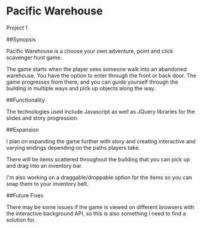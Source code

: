 # Pacific Warehouse
Project 1

##Synopsis

Pacific Warehouse is a choose your own adventure, point and click scavenger hunt game.

The game starts when the player sees someone walk into an abandoned warehouse. You have the option to enter through the front or back door. The game progresses from there, and you can guide yourself through the building in multiple ways and pick up objects along the way.

##Functionality

The technologies used include Javascript as well as JQuery libraries for the slides and story progression.

##Expansion

I plan on expanding the game further with story and creating interactive and varying endings depending on the paths players take.

There will be items scattered throughout the building that you can pick up and drag into an inventory bar.

I'm also working on a draggable/droppable option for the items so you can snap them to your inventory belt.


##Future Fixes

There may be some issues if the game is viewed on different browsers with the interactive background API, so this is also something I need to find a solution for.